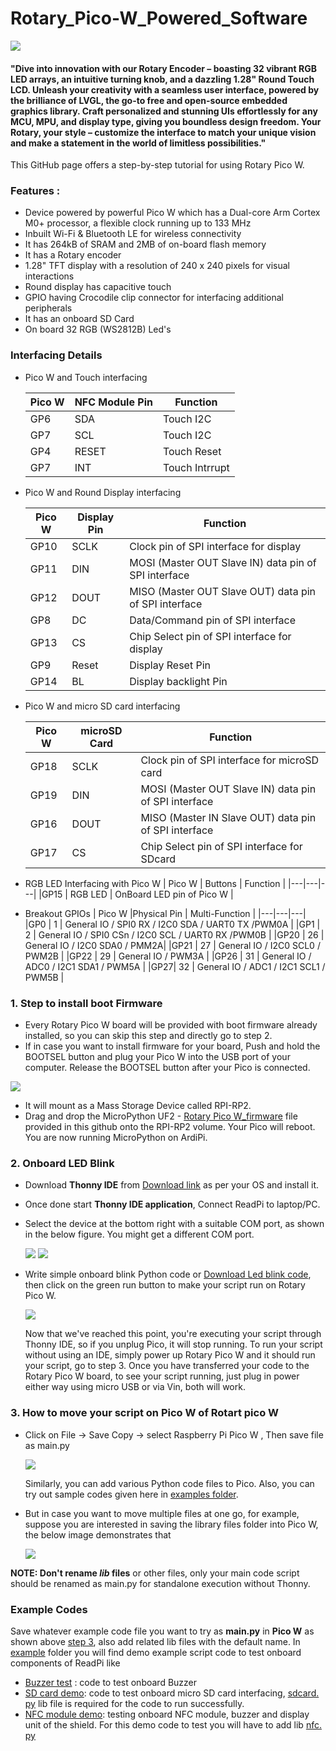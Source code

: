 # Rotary_Pico-W_Powered_Software

<img src = "https://github.com/sbcshop/Rotary_Pico-W_Powered_Software/blob/main/images/pico.png">

#### "Dive into innovation with our Rotary Encoder – boasting 32 vibrant RGB LED arrays, an intuitive turning knob, and a dazzling 1.28" Round Touch LCD. Unleash your creativity with a seamless user interface, powered by the brilliance of LVGL, the go-to free and open-source embedded graphics library. Craft personalized and stunning UIs effortlessly for any MCU, MPU, and display type, giving you boundless design freedom. Your Rotary, your style – customize the interface to match your unique vision and make a statement in the world of limitless possibilities."

This GitHub page offers a step-by-step tutorial for using Rotary Pico W. 

### Features : 
- Device powered by powerful Pico W which has a Dual-core Arm Cortex M0+ processor, a flexible clock running up to 133 MHz
- Inbuilt Wi-Fi & Bluetooth LE for wireless connectivity
- It has 264kB of SRAM and 2MB of on-board flash memory
- It has a Rotary encoder
- 1.28" TFT display with a resolution of 240 x 240 pixels for visual interactions
- Round display has capacitive touch
- GPIO having Crocodile clip connector for interfacing additional peripherals 
- It has an onboard SD Card
- On board 32 RGB (WS2812B) Led's


### Interfacing Details
- Pico W and Touch interfacing
  
  | Pico W | NFC Module Pin | Function |
  |---|---|---|
  |GP6 | SDA | Touch I2C  |
  |GP7 | SCL  | Touch I2C  |
  |GP4 | RESET  | Touch Reset  |
  |GP7 | INT  | Touch Intrrupt  |

  
- Pico W and Round Display interfacing
  
  | Pico W | Display Pin | Function |
  |---|---|---|
  |GP10 | SCLK  | Clock pin of SPI interface for display|
  |GP11 | DIN   | MOSI (Master OUT Slave IN) data pin of SPI interface|
  |GP12 | DOUT   | MISO (Master OUT Slave OUT) data pin of SPI interface|
  |GP8  | DC    | Data/Command pin of SPI interface|
  |GP13 | CS    | Chip Select pin of SPI interface for display|
  |GP9  | Reset | Display Reset Pin |
  |GP14 | BL    | Display backlight Pin |
  
- Pico W and micro SD card interfacing

  | Pico W | microSD Card | Function |
  |---|---|---|
  |GP18 | SCLK |Clock pin of SPI interface for microSD card |
  |GP19 | DIN  | MOSI (Master OUT Slave IN) data pin of SPI interface|
  |GP16 | DOUT | MISO (Master IN Slave OUT) data pin of SPI interface|
  |GP17 | CS   | Chip Select pin of SPI interface for SDcard|

- RGB LED Interfacing with Pico W
  | Pico W | Buttons | Function |
  |---|---|---|
  |GP15 | RGB LED | OnBoard LED pin of Pico W  |
 
- Breakout GPIOs
  | Pico W |Physical Pin | Multi-Function |
  |---|---|---|
  |GP0 | 1  | General IO / SPI0 RX / I2C0 SDA / UART0 TX /PWM0A |
  |GP1 | 2 | General IO / SPI0 CSn / I2C0 SCL / UART0 RX /PWM0B |
  |GP20 | 26 | General IO / I2C0 SDA0 / PMM2A|
  |GP21 | 27 | General IO / I2C0 SCL0 / PWM2B |
  |GP22 | 29 | General IO / PWM3A |
  |GP26 | 31 | General IO / ADC0 / I2C1 SDA1 / PWM5A |
  |GP27| 32 | General IO / ADC1 / I2C1 SCL1 / PWM5B |



### 1. Step to install boot Firmware
   - Every Rotary Pico W board will be provided with boot firmware already installed, so you can skip this step and directly go to step 2.
   - If in case you want to install firmware for your board, Push and hold the BOOTSEL button and plug your Pico W into the USB port of your computer. Release the BOOTSEL button after your Pico is connected.
   <img src="https://github.com/sbcshop/ArdiPi_Software/blob/main/images/pico_bootmode.gif">
   
   - It will mount as a Mass Storage Device called RPI-RP2.
   - Drag and drop the MicroPython UF2 - [Rotary Pico W_firmware](https://github.com/sbcshop/Rotary_Pico-W_Powered_Software/blob/main/firmware.uf2) file provided in this github onto the RPI-RP2 volume. Your Pico will reboot. You are now running MicroPython on ArdiPi.

### 2. Onboard LED Blink 
   - Download **Thonny IDE** from [Download link](https://thonny.org/) as per your OS and install it.
   - Once done start **Thonny IDE application**, Connect ReadPi to laptop/PC.
   - Select the device at the bottom right with a suitable COM port, as shown in the below figure. You might get a different COM port.
     
      <img src= "https://github.com/sbcshop/EnkPi_2.9_Software/blob/main/images/img1.jpg" />
      <img src= "https://github.com/sbcshop/EnkPi_2.9_Software/blob/main/images/img2.jpg" />
      
   - Write simple onboard blink Python code or [Download Led blink code](https://github.com/sbcshop/Rotary_Pico-W_Powered_Software/blob/main/examples/onboard_ledBlink.py), then click on the green run button to make your script run on Rotary Pico W.
     
      <img src= "https://github.com/sbcshop/EnkPi_2.9_Software/blob/main/images/img3.jpg" />
     
     Now that we've reached this point, you're executing your script through Thonny IDE, so if you unplug Pico, it will stop running. To run your script without using an IDE, simply power up Rotary Pico W and it should run your script, go to step 3. Once you have transferred your code to the Rotary Pico W board, to see your script running, just plug in power either way using micro USB or via Vin, both will work.

### 3. How to move your script on Pico W of Rotart pico W
   - Click on File -> Save Copy -> select Raspberry Pi Pico W , Then save file as main.py
     
      <img src="https://github.com/sbcshop/3.2_Touchsy_Pico_W_Resistive_Software/blob/main/images/transfer_script_pico.gif" />
   
      Similarly, you can add various Python code files to Pico. Also, you can try out sample codes given here in [examples folder](https://github.com/sbcshop/ReadPi_NFC_Software/tree/main/examples). 
   
   - But in case you want to move multiple files at one go, for example, suppose you are interested in saving the library files folder into Pico W, the below image demonstrates that
     
      <img src="https://github.com/sbcshop/3.2_Touchsy_Pico_W_Capacitive_Software/blob/main/images/multiple_file_transfer.gif" />
   
**NOTE: Don't rename _lib_ files** or other files, only your main code script should be renamed as main.py for standalone execution without Thonny.


### Example Codes
   Save whatever example code file you want to try as **main.py** in **Pico W** as shown above [step 3](https://github.com/sbcshop/ReadPi_NFC_Software/tree/main#3-how-to-move-your-script-on-pico-w-of-readpi), also add related lib files with the default name.
   In [example](https://github.com/sbcshop/ReadPi_NFC_Software/blob/main/examples) folder you will find demo example script code to test onboard components of ReadPi like 
   - [Buzzer test](https://github.com/sbcshop/ReadPi_NFC_Software/blob/main/examples/BuzzerDemo.py) : code to test onboard Buzzer
   - [SD card demo](https://github.com/sbcshop/ReadPi_NFC_Software/blob/main/examples/Demo_sdcard.py): code to test onboard micro SD card interfacing, [sdcard. py](https://github.com/sbcshop/ReadPi_NFC_Software/blob/main/examples/sdcard.py) lib file is required for the code to run successfully.
   - [NFC module demo](https://github.com/sbcshop/ReadPi_NFC_Software/blob/main/examples/NFCmodule_demo.py): testing onboard NFC module, buzzer and display unit of the shield. For this demo code to test you will have to add lib [nfc. py](https://github.com/sbcshop/ReadPi_NFC_Software/blob/main/examples/nfc.py)
